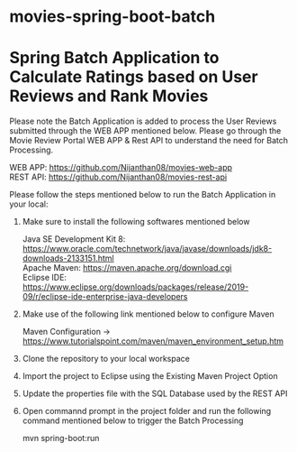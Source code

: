 # movies-spring-boot-batch

# Spring Batch Application to Calculate Ratings based on User Reviews and Rank Movies

Please note the Batch Application is added to process the User Reviews submitted through the WEB APP mentioned below. Please go through the Movie Review Portal WEB APP & Rest API to understand the need for Batch Processing.

WEB APP: https://github.com/Nijanthan08/movies-web-app <br/>
REST API: https://github.com/Nijanthan08/movies-rest-api

Please follow the steps mentioned below to run the Batch Application in your local:

1. Make sure to install the following softwares mentioned below 

    Java SE Development Kit 8: https://www.oracle.com/technetwork/java/javase/downloads/jdk8-downloads-2133151.html <br/>
    Apache Maven: https://maven.apache.org/download.cgi <br/>
    Eclipse IDE: https://www.eclipse.org/downloads/packages/release/2019-09/r/eclipse-ide-enterprise-java-developers
   
2. Make use of the following link mentioned below to configure Maven

    Maven Configuration -> https://www.tutorialspoint.com/maven/maven_environment_setup.htm
    
3. Clone the repository to your local workspace

4. Import the project to Eclipse using the Existing Maven Project Option

5. Update the properties file with the SQL Database used by the REST API

6. Open commannd prompt in the project folder and run the following command mentioned below to trigger the Batch Processing

      mvn spring-boot:run
